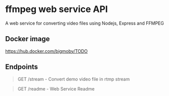 # ffmpeg web service API

A web service for converting video files using Nodejs, Express and FFMPEG

## Docker image

https://hub.docker.com/bigmoby/TODO

## Endpoints

> GET /stream - Convert demo video file in rtmp stream

> GET /readme - Web Service Readme
